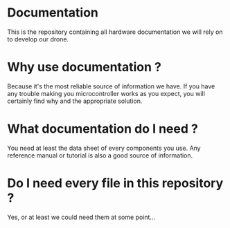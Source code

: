 # Documentation
This is the repository containing all hardware documentation we will rely on 
to develop our drone.

# Why use documentation ?
Because it's the most reliable source of information we have.
If you have any trouble making you microcontroller works as you expect, you 
will certainly find why and the appropriate solution.

# What documentation do I need ?
You need at least the data sheet of every components you use.
Any reference manual or tutorial is also a good source of information.

# Do I need every file in this repository ?
Yes, or at least we could need them at some point...
